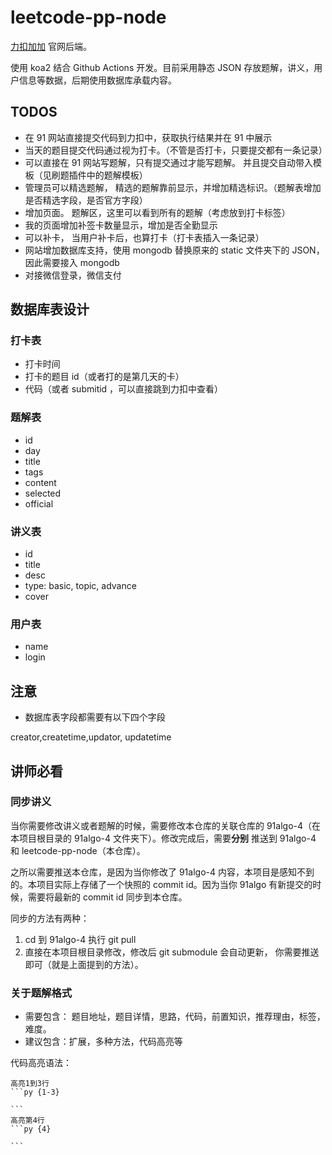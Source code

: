 # leetcode-pp-node

[力扣加加](https://leetcode-solutions.cn) 官网后端。

使用 koa2 结合 Github Actions 开发。目前采用静态 JSON 存放题解，讲义，用户信息等数据，后期使用数据库承载内容。

## TODOS

- 在 91 网站直接提交代码到力扣中，获取执行结果并在 91 中展示
- 当天的题目提交代码通过视为打卡。（不管是否打卡，只要提交都有一条记录）
- 可以直接在 91 网站写题解，只有提交通过才能写题解。 并且提交自动带入模板（见刷题插件中的题解模板）
- 管理员可以精选题解， 精选的题解靠前显示，并增加精选标识。（题解表增加是否精选字段，是否官方字段）
- 增加页面。 题解区，这里可以看到所有的题解（考虑放到打卡标签）
- 我的页面增加补签卡数量显示，增加是否全勤显示
- 可以补卡， 当用户补卡后，也算打卡（打卡表插入一条记录）
- 网站增加数据库支持，使用 mongodb 替换原来的 static 文件夹下的 JSON，因此需要接入 mongodb
- 对接微信登录，微信支付

## 数据库表设计

### 打卡表

- 打卡时间
- 打卡的题目 id（或者打的是第几天的卡）
- 代码（或者 submitid ，可以直接跳到力扣中查看）

### 题解表

- id
- day
- title
- tags
- content
- selected
- official

### 讲义表

- id
- title
- desc
- type: basic, topic, advance
- cover

### 用户表

- name
- login

## 注意

- 数据库表字段都需要有以下四个字段

creator,createtime,updator, updatetime

## 讲师必看

### 同步讲义

当你需要修改讲义或者题解的时候，需要修改本仓库的关联仓库的 91algo-4（在本项目根目录的 91algo-4 文件夹下）。修改完成后，需要**分别** 推送到 91algo-4 和 leetcode-pp-node（本仓库）。

之所以需要推送本仓库，是因为当你修改了 91algo-4 内容，本项目是感知不到的。本项目实际上存储了一个快照的 commit id。因为当你 91algo 有新提交的时候，需要将最新的 commit id 同步到本仓库。

同步的方法有两种：

1. cd 到 91algo-4 执行 git pull
2. 直接在本项目根目录修改，修改后 git submodule 会自动更新， 你需要推送即可（就是上面提到的方法）。

### 关于题解格式

- 需要包含： 题目地址，题目详情，思路，代码，前置知识，推荐理由，标签，难度。
- 建议包含：扩展，多种方法，代码高亮等

代码高亮语法：

````
高亮1到3行
```py {1-3}

```
高亮第4行
```py {4}

```
````

